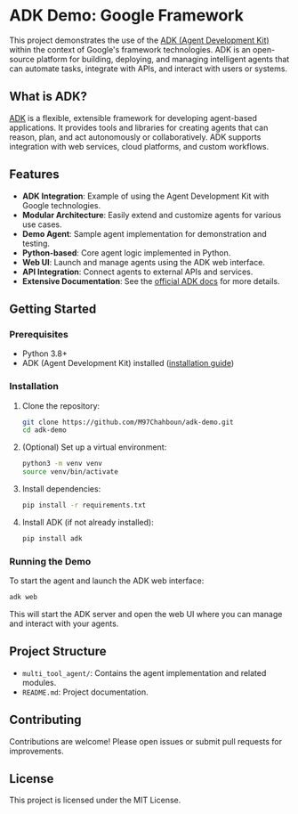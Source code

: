 # ADK Demo: Google Framework

This project demonstrates the use of the [ADK (Agent Development Kit)](https://google.github.io/adk-docs/) within the context of Google's framework technologies. ADK is an open-source platform for building, deploying, and managing intelligent agents that can automate tasks, integrate with APIs, and interact with users or systems.

## What is ADK?

[ADK](https://google.github.io/adk-docs/) is a flexible, extensible framework for developing agent-based applications. It provides tools and libraries for creating agents that can reason, plan, and act autonomously or collaboratively. ADK supports integration with web services, cloud platforms, and custom workflows.

## Features

- **ADK Integration**: Example of using the Agent Development Kit with Google technologies.
- **Modular Architecture**: Easily extend and customize agents for various use cases.
- **Demo Agent**: Sample agent implementation for demonstration and testing.
- **Python-based**: Core agent logic implemented in Python.
- **Web UI**: Launch and manage agents using the ADK web interface.
- **API Integration**: Connect agents to external APIs and services.
- **Extensive Documentation**: See the [official ADK docs](https://google.github.io/adk-docs/) for more details.

## Getting Started

### Prerequisites

- Python 3.8+
- ADK (Agent Development Kit) installed ([installation guide](https://google.github.io/adk-docs/getting-started/installation/))

### Installation

1. Clone the repository:
   ```sh
   git clone https://github.com/M97Chahboun/adk-demo.git
   cd adk-demo
   ```

2. (Optional) Set up a virtual environment:
   ```sh
   python3 -m venv venv
   source venv/bin/activate
   ```

3. Install dependencies:
   ```sh
   pip install -r requirements.txt
   ```

4. Install ADK (if not already installed):
   ```sh
   pip install adk
   ```

### Running the Demo

To start the agent and launch the ADK web interface:
```sh
adk web
```
This will start the ADK server and open the web UI where you can manage and interact with your agents.

## Project Structure

- `multi_tool_agent/`: Contains the agent implementation and related modules.
- `README.md`: Project documentation.

## Contributing

Contributions are welcome! Please open issues or submit pull requests for improvements.

## License

This project is licensed under the MIT License.
